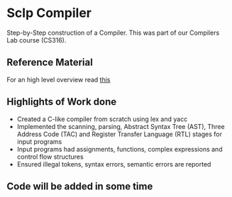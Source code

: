 # Sclp Compiler
Step-by-Step construction of a Compiler. This was part of our Compilers Lab course (CS316).

## Reference Material  
For an high level overview read [this](https://www.cse.iitb.ac.in/~uday/sclp-web/)

## Highlights of Work done  
- Created a C-like compiler from scratch using lex and yacc
- Implemented the scanning, parsing, Abstract Syntax Tree (AST), Three Address Code (TAC) and Register Transfer Language (RTL) stages for input programs
- Input programs had assignments, functions, complex expressions and control flow structures
- Ensured illegal tokens, syntax errors, semantic errors are reported

## Code will be added in some time
